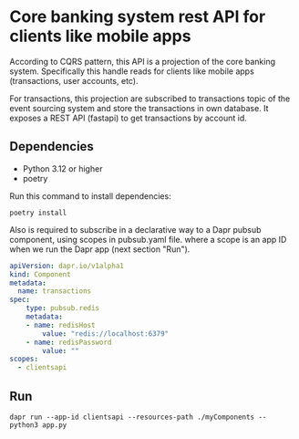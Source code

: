 # Core banking system rest API for clients like mobile apps #

According to CQRS pattern, this API is a projection of the core banking system. Specifically
this handle reads for clients like mobile apps (transactions, user accounts, etc).

For transactions, this projection are subscribed to transactions topic of the event sourcing system and store
the transactions in own database. It exposes a REST API (fastapi) to get transactions by account id.

## Dependencies ##

- Python 3.12 or higher
- poetry

Run this command to install dependencies:

```poetry install```

Also is required to subscribe in a declarative way to a Dapr pubsub component, using scopes in pubsub.yaml file.
where a scope is an app ID when we run the Dapr app (next section "Run").

```yaml
apiVersion: dapr.io/v1alpha1
kind: Component
metadata:
  name: transactions
spec:
    type: pubsub.redis
    metadata:
    - name: redisHost
        value: "redis://localhost:6379"
    - name: redisPassword
        value: ""
scopes:
  - clientsapi
```


## Run ##

```dapr run --app-id clientsapi --resources-path ./myComponents -- python3 app.py```